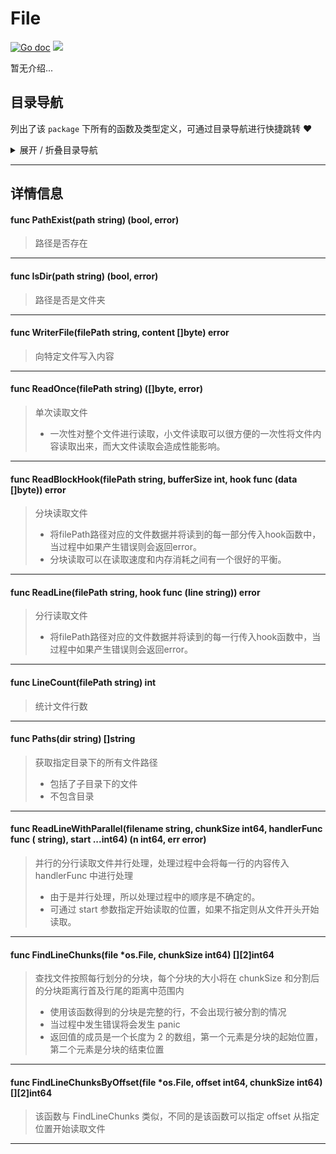 # File

[![Go doc](https://img.shields.io/badge/go.dev-reference-brightgreen?logo=go&logoColor=white&style=flat)](https://pkg.go.dev/github.com/kercylan98/minotaur)
![](https://img.shields.io/badge/Email-kercylan@gmail.com-green.svg?style=flat)

暂无介绍...


## 目录导航
列出了该 `package` 下所有的函数及类型定义，可通过目录导航进行快捷跳转 ❤️
<details>
<summary>展开 / 折叠目录导航</summary>


> 包级函数定义

|函数名称|描述
|:--|:--
|[PathExist](#PathExist)|路径是否存在
|[IsDir](#IsDir)|路径是否是文件夹
|[WriterFile](#WriterFile)|向特定文件写入内容
|[ReadOnce](#ReadOnce)|单次读取文件
|[ReadBlockHook](#ReadBlockHook)|分块读取文件
|[ReadLine](#ReadLine)|分行读取文件
|[LineCount](#LineCount)|统计文件行数
|[Paths](#Paths)|获取指定目录下的所有文件路径
|[ReadLineWithParallel](#ReadLineWithParallel)|并行的分行读取文件并行处理，处理过程中会将每一行的内容传入 handlerFunc 中进行处理
|[FindLineChunks](#FindLineChunks)|查找文件按照每行划分的分块，每个分块的大小将在 chunkSize 和分割后的分块距离行首及行尾的距离中范围内
|[FindLineChunksByOffset](#FindLineChunksByOffset)|该函数与 FindLineChunks 类似，不同的是该函数可以指定 offset 从指定位置开始读取文件



</details>


***
## 详情信息
#### func PathExist(path string) (bool,  error)
<span id="PathExist"></span>
> 路径是否存在

***
#### func IsDir(path string) (bool,  error)
<span id="IsDir"></span>
> 路径是否是文件夹

***
#### func WriterFile(filePath string, content []byte) error
<span id="WriterFile"></span>
> 向特定文件写入内容

***
#### func ReadOnce(filePath string) ([]byte,  error)
<span id="ReadOnce"></span>
> 单次读取文件
>   - 一次性对整个文件进行读取，小文件读取可以很方便的一次性将文件内容读取出来，而大文件读取会造成性能影响。

***
#### func ReadBlockHook(filePath string, bufferSize int, hook func (data []byte)) error
<span id="ReadBlockHook"></span>
> 分块读取文件
>   - 将filePath路径对应的文件数据并将读到的每一部分传入hook函数中，当过程中如果产生错误则会返回error。
>   - 分块读取可以在读取速度和内存消耗之间有一个很好的平衡。

***
#### func ReadLine(filePath string, hook func (line string)) error
<span id="ReadLine"></span>
> 分行读取文件
>   - 将filePath路径对应的文件数据并将读到的每一行传入hook函数中，当过程中如果产生错误则会返回error。

***
#### func LineCount(filePath string) int
<span id="LineCount"></span>
> 统计文件行数

***
#### func Paths(dir string) []string
<span id="Paths"></span>
> 获取指定目录下的所有文件路径
>   - 包括了子目录下的文件
>   - 不包含目录

***
#### func ReadLineWithParallel(filename string, chunkSize int64, handlerFunc func ( string), start ...int64) (n int64, err error)
<span id="ReadLineWithParallel"></span>
> 并行的分行读取文件并行处理，处理过程中会将每一行的内容传入 handlerFunc 中进行处理
>   - 由于是并行处理，所以处理过程中的顺序是不确定的。
>   - 可通过 start 参数指定开始读取的位置，如果不指定则从文件开头开始读取。

***
#### func FindLineChunks(file *os.File, chunkSize int64) [][2]int64
<span id="FindLineChunks"></span>
> 查找文件按照每行划分的分块，每个分块的大小将在 chunkSize 和分割后的分块距离行首及行尾的距离中范围内
>   - 使用该函数得到的分块是完整的行，不会出现行被分割的情况
>   - 当过程中发生错误将会发生 panic
>   - 返回值的成员是一个长度为 2 的数组，第一个元素是分块的起始位置，第二个元素是分块的结束位置

***
#### func FindLineChunksByOffset(file *os.File, offset int64, chunkSize int64) [][2]int64
<span id="FindLineChunksByOffset"></span>
> 该函数与 FindLineChunks 类似，不同的是该函数可以指定 offset 从指定位置开始读取文件

***
